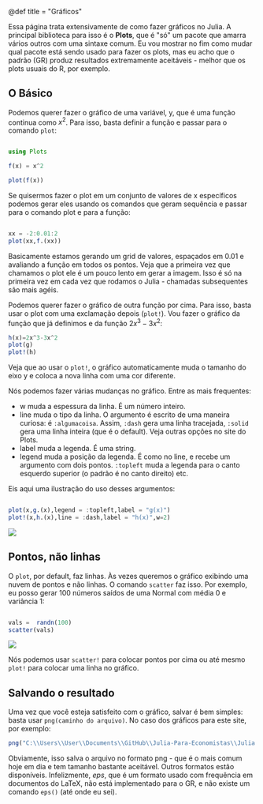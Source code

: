 @def title = "Gráficos"

Essa página trata extensivamente de como fazer gráficos no Julia. A principal biblioteca para isso é o **Plots**, que é "só" um pacote que amarra vários outros com uma sintaxe comum. Eu vou mostrar no fim como mudar qual pacote está sendo usado para fazer os plots, mas eu acho que o padrão (GR) produz resultados extremamente aceitáveis - melhor que os plots usuais do R, por exemplo.

## O Básico

Podemos querer fazer o gráfico de uma variável, y, que é uma função continua como $x^2$. Para isso, basta definir a função e passar para o comando `plot`:

```julia

using Plots

f(x) = x^2

plot(f(x))
```

Se quisermos fazer o plot em um conjunto de valores de x específicos podemos gerar eles usando os comandos que geram sequência e passar para o comando plot e para a função:

```julia

xx = -2:0.01:2
plot(xx,f.(xx))
```

Basicamente estamos gerando um grid de valores, espaçados em $0.01$ e avaliando a função em todos os pontos. Veja que a primeira vez que chamamos o plot ele é um pouco lento em gerar a imagem. Isso é só na primeira vez em cada vez que rodamos o Julia - chamadas subsequentes são mais agéis.

Podemos querer fazer o gráfico de outra função por cima. Para isso, basta usar o plot com uma exclamação depois (`plot!`). Vou fazer o gráfico da função que já definimos e da função $2x^3-3x^2$:

```julia
h(x)=2x^3-3x^2
plot(g)
plot!(h)
```

Veja que ao usar o `plot!`, o gráfico automaticamente muda o tamanho do eixo y e coloca a nova linha com uma cor diferente.

Nós podemos fazer várias mudanças no gráfico. Entre as mais frequentes:

* w muda a espessura da linha. É um número inteiro.
* line muda o tipo da linha. O argumento é escrito de uma maneira curiosa: é `:algumacoisa`. Assim, `:dash` gera uma linha tracejada, `:solid` gera uma linha inteira (que é o default). Veja outras opções no site do Plots.
* label muda a legenda. É uma string.
* legend muda a posição da legenda. É como no line, e recebe um argumento com dois pontos. `:topleft` muda a legenda para o canto esquerdo superior (o padrão é no canto direito) etc.

Eis aqui uma ilustração do uso desses argumentos:

```julia

plot(x,g.(x),legend = :topleft,label = "g(x)")
plot!(x,h.(x),line = :dash,label = "h(x)",w=2)
```

![](/src/imagens/grafico_ex1.png)

## Pontos, não linhas

O `plot`, por default, faz linhas. Às vezes queremos o gráfico exibindo uma nuvem de pontos e não linhas. O comando `scatter` faz isso. Por exemplo, eu posso gerar 100 números saídos de uma Normal com média 0 e variância 1:

```julia

vals =  randn(100)
scatter(vals)
```

![](/src/imagens/grafico_ex2.png)

Nós podemos usar `scatter!` para colocar pontos por cima ou até mesmo `plot!` para colocar uma linha no gráfico.

## Salvando o resultado

Uma vez que você esteja satisfeito com o gráfico, salvar é bem simples: basta usar `png(caminho do arquivo)`. No caso dos gráficos para este site, por exemplo:

```julia
png("C:\\Users\\User\\Documents\\GitHub\\Julia-Para-Economistas\\Julia Para Economistas\\src\\imagens\\grafico_ex2")
```
Obviamente, isso salva o arquivo no formato png - que é o mais comum hoje em dia e tem tamanho bastante aceitável. Outros formatos estão disponíveis. Infelizmente, _eps_, que é um formato usado com frequência em documentos do LaTeX, não está implementado para o GR, e não existe um comando `eps()` (até onde eu sei).
